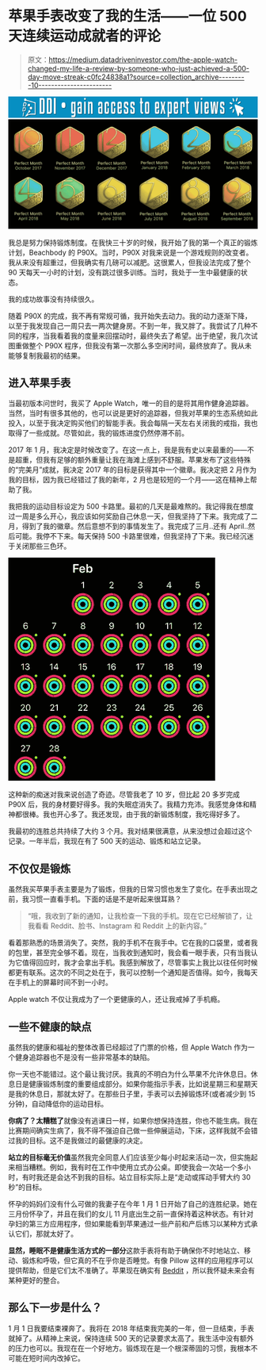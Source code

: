# 苹果手表改变了我的生活——一位 500 天连续运动成就者的评论

> 原文：<https://medium.datadriveninvestor.com/the-apple-watch-changed-my-life-a-review-by-someone-who-just-achieved-a-500-day-move-streak-c0fc24838a1?source=collection_archive---------10----------------------->

[![](img/9fe987d7ed0d1c2f21f416102a436623.png)](http://www.track.datadriveninvestor.com/1B9E)![](img/1cba86a94adb356f465ece37239f89bd.png)

我总是努力保持锻炼制度。在我快三十岁的时候，我开始了我的第一个真正的锻炼计划，Beachbody 的 P90X。当时，P90X 对我来说是一个游戏规则的改变者。我从来没有超重过，但我确实有几磅可以减肥。这很累人，但我设法完成了整个 90 天每天一小时的计划，没有跳过很多训练。当时，我处于一生中最健康的状态。

我的成功故事没有持续很久。

随着 P90X 的完成，我不再有常规可循，我开始失去动力。我的动力逐渐下降，以至于我发现自己一周只去一两次健身房。不到一年，我又胖了。我尝试了几种不同的程序，当我看着我的度量来回摆动时，最终失去了希望。出于绝望，我几次试图重做整个 P90X 程序，但我没有第一次那么多空闲时间，最终放弃了。我从未能够复制我最初的结果。

## 进入苹果手表

当最初版本问世时，我买了 Apple Watch，唯一的目的是将其用作健身追踪器。当然，当时有很多其他的，也可以说是更好的追踪器，但我对苹果的生态系统如此投入，以至于我决定购买他们的智能手表。我会每隔一天左右关闭我的戒指，我也取得了一些成就。尽管如此，我的锻炼进度仍然停滞不前。

2017 年 1 月，我决定是时候改变了。在这一点上，我是我有史以来最重的——不是超重，但我有足够的额外重量让我在海滩上感到不舒服。苹果发布了这些特殊的“完美月”成就，我决定 2017 年的目标是获得其中一个徽章。我决定把 2 月作为我的目标，因为我已经错过了我的新年，2 月也是较短的一个月——这在精神上帮助了我。

我把我的运动目标设定为 500 卡路里。最初的几天是最难熬的。我记得我在想度过一周是多么开心，我应该如何奖励自己休息一天，但我坚持了下来。我完成了二月，得到了我的徽章。然后意想不到的事情发生了。我完成了三月..还有 April..然后可能。我停不下来。每天保持 500 卡路里很难，但我坚持了下来。我已经沉迷于关闭那些三色环。

![](img/d2ece4c2fd2e7236308cf7f476e7f1f8.png)

这种新的痴迷对我来说创造了奇迹。尽管我老了 10 岁，但比起 20 多岁完成 P90X 后，我的身材要好得多。我的失眠症消失了。我精力充沛。我感觉身体和精神都很棒。我也开心多了。我还发现，由于我的新锻炼制度，我吃得好多了。

我最初的连胜总共持续了大约 3 个月。我对结果很满意，从来没想过会超过这个记录。一年半后，我现在有了 500 天的运动、锻炼和站立记录。

## 不仅仅是锻炼

虽然我买苹果手表主要是为了锻炼，但我的日常习惯也发生了变化。在手表出现之前，我习惯一直看手机。下面的话是不是听起来很耳熟？

> “哦，我收到了新的通知，让我检查一下我的手机。现在它已经解锁了，让我看看 Reddit、脸书、Instagram 和 Reddit 上的新内容。”

看着那熟悉的场景消失了。突然，我的手机不在我手中。它在我的口袋里，或者我的包里，甚至完全够不着。现在，当我收到通知时，我会看一眼手表，只有当我认为它值得回应时，我才会拿出手机。我感到解放了，尽管事实上我比以往任何时候都更有联系。这次的不同之处在于，我可以控制一个通知是否值得。如今，我每天在手机上的屏幕时间不到一小时。

Apple watch 不仅让我成为了一个更健康的人，还让我戒掉了手机瘾。

## 一些不健康的缺点

虽然我的健康和福祉的整体改善已经超过了门票的价格，但 Apple Watch 作为一个健身追踪器也不是没有一些非常基本的缺陷。

你一天也不能错过。这个最让我讨厌。我真的不明白为什么苹果不允许休息日。休息日是健康锻炼制度的重要组成部分。如果你能指示手表，比如说星期三和星期天是我的休息日，那就太好了。在那些日子里，手表可以去掉锻炼环(或者减少到 15 分钟)，自动降低你的运动目标。

**你病了？太糟糕了**就像没有逃课日一样，如果你想保持连胜，你也不能生病。我在比赛期间确实生病了，我不得不强迫自己做一些伸展运动，下床，这样我就不会错过我的目标。这不是我做过的最健康的决定。

**站立的目标毫无价值**虽然我完全同意人们应该至少每小时起来活动一次，但实施起来相当糟糕。例如，我有时在工作中使用立式办公桌。即使我会一次站一个多小时，有时我还是会达不到我的目标。站立目标实际上是“走动或挥动手臂大约 30 秒”的目标。

怀孕的妈妈们没有什么可做的我妻子在今年 1 月 1 日开始了自己的连胜纪录。她在三月份怀孕了，并且在我们的女儿 11 月底出生之前一直保持着这种状态。有针对孕妇的第三方应用程序，但如果能看到苹果通过一些产前和产后练习以某种方式承认它们，那就太好了。

**显然，睡眠不是健康生活方式的一部分**这款手表将有助于确保你不时地站立、移动、锻炼和呼吸，但它真的不在乎你是否睡觉。有像 Pillow 这样的应用程序可以提供帮助，但是它们太不准确了。苹果现在确实有 [Beddit](https://www.apple.com/shop/product/MUFM2LL/A/beddit-sleep-monitor?referrer=https://www.google.com/) ，所以我怀疑未来会有某种更好的整合。

## 那么下一步是什么？

1 月 1 日我要结束裸奔了。我将在 2018 年结束我完美的一年，但一旦结束，手表就掉了。从精神上来说，保持连续 500 天的记录要求太高了。我生活中没有额外的压力也可以。我现在在一个好地方。锻炼现在是一个根深蒂固的习惯，我根本不可能在短时间内改掉它。
